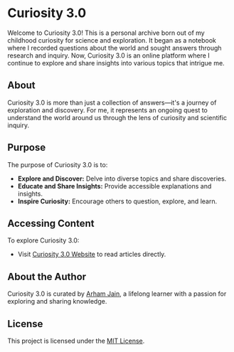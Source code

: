 # Curiosity 3.0

Welcome to Curiosity 3.0! This is a personal archive born out of my childhood curiosity for science and exploration. It began as a notebook where I recorded questions about the world and sought answers through research and inquiry. Now, Curiosity 3.0 is an online platform where I continue to explore and share insights into various topics that intrigue me.

## About

Curiosity 3.0 is more than just a collection of answers—it's a journey of exploration and discovery. For me, it represents an ongoing quest to understand the world around us through the lens of curiosity and scientific inquiry.

## Purpose

The purpose of Curiosity 3.0 is to:

- **Explore and Discover:** Delve into diverse topics and share discoveries.
- **Educate and Share Insights:** Provide accessible explanations and insights.
- **Inspire Curiosity:** Encourage others to question, explore, and learn.

## Accessing Content

To explore Curiosity 3.0:

- Visit [Curiosity 3.0 Website](https://jain-arham-hsr.github.io/curiosity-three/) to read articles directly.

## About the Author

Curiosity 3.0 is curated by [Arham Jain](https://github.com/jain-arham-hsr), a lifelong learner with a passion for exploring and sharing knowledge.

## License

This project is licensed under the [MIT License](LICENSE).
